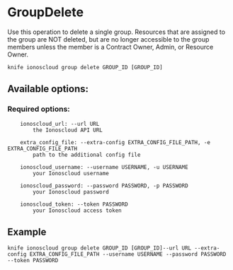 # GroupDelete

Use this operation to delete a single group. Resources that are assigned to the group are NOT deleted, but are no longer accessible to the group members unless the member is a Contract Owner, Admin, or Resource Owner.

```text
knife ionoscloud group delete GROUP_ID [GROUP_ID]
```

## Available options:

### Required options:


```text
    ionoscloud_url: --url URL
        the Ionoscloud API URL

    extra_config_file: --extra-config EXTRA_CONFIG_FILE_PATH, -e EXTRA_CONFIG_FILE_PATH
        path to the additional config file

    ionoscloud_username: --username USERNAME, -u USERNAME
        your Ionoscloud username

    ionoscloud_password: --password PASSWORD, -p PASSWORD
        your Ionoscloud password

    ionoscloud_token: --token PASSWORD
        your Ionoscloud access token

```
## Example

```text
knife ionoscloud group delete GROUP_ID [GROUP_ID]--url URL --extra-config EXTRA_CONFIG_FILE_PATH --username USERNAME --password PASSWORD --token PASSWORD
```

